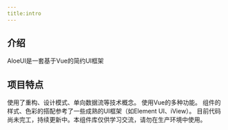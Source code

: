 ```yaml
---
title:intro
---
```


## 介绍
AloeUI是一套基于Vue的简约UI框架

## 项目特点
使用了重构、设计模式、单向数据流等技术概念。
使用Vue的多种功能。
组件的样式、色彩的搭配参考了一些成熟的UI框架（如Element UI、iView）。
目前代码尚未完工，持续更新中。本组件库仅供学习交流，请勿在生产环境中使用。 

